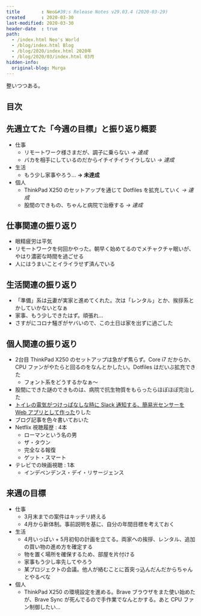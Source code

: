 ```yaml
---
title        : Neo&#39;s Release Notes v29.03.4 (2020-03-29)
created      : 2020-03-30
last-modified: 2020-03-30
header-date  : true
path:
  - /index.html Neo's World
  - /blog/index.html Blog
  - /blog/2020/index.html 2020年
  - /blog/2020/03/index.html 03月
hidden-info:
  original-blog: Murga
---
```


整いつつある。

## 目次

## 先週立てた「今週の目標」と振り返り概要

- 仕事
  - リモートワーク様さまだが、調子に乗らない _→ 達成_
  - バカを相手にしているのだからイチイチイライラしない _→ 達成_
- 生活
  - もう少し家事やろう… __→ 未達成__
- 個人
  - ThinkPad X250 のセットアップを通じて Dotfiles を拡充していく _→ 達成_
  - 股間のできもの、ちゃんと病院で治療する _→ 達成_

## 仕事関連の振り返り

- 眼精疲労は平気
- リモートワークを何回かやった。朝早く始めてるのでメチャクチャ眠いが、やはり濃密な時間を過ごせる
- 人にはうまいことイライラせず済んでいる

## 生活関連の振り返り

- 「準備」系は<ins datetime="2021-03-26T00:00Z">元</ins>妻が実家と進めてくれた。次は「レンタル」とか、挨拶系とかしていかないとなぁ
- 家事、もう少しできたはず。頑張れ…
- さすがにコロナ騒ぎがヤバいので、この土日は家を出ずに過ごした

## 個人関連の振り返り

- 2台目 ThinkPad X250 のセットアップは急がず焦らず。Core i7 だからか、CPU ファンがやたらと回るのをなんとかしたい。Dotfiles はだいぶ拡充できた
  - フォント系をどうするかなぁ～
- 股間にできた謎のできものは、病院で抗生物質をもらったらほぼほぼ完治した
- [トイレの電気がつけっぱなしな時に Slack 通知する、簡易光センサーを Web アプリとして作った](https://github.com/Neos21/web-camera-light-sensor)りした
- ブログ記事を色々書いておいた
- Netflix 視聴履歴 : 4本
  - ローマンという名の男
  - ザ・タウン
  - 完全なる報復
  - ゲット・スマート
- テレビでの映画視聴 : 1本
  - インデペンデンス・デイ・リサージェンス

## 来週の目標

- 仕事
  - 3月末までの案件はキッチリ終える
  - 4月から新体制。事前説明を基に、自分の年間目標を考えておく
- 生活
  - 4月いっぱい + 5月初旬の計画を立てる。両家への挨拶、レンタル、追加の買い物の進め方を確定する
  - 物を置く場所を確保するため、部屋を片付ける
  - 家事もう少し率先してやろう
  - 某プロジェクトの会議。他人が絡むことに首突っ込んだんだからちゃんとやるべな
- 個人
  - ThinkPad X250 の環境設定を進める。Brave ブラウザをまた使い始めたが、Brave Sync が死んでるので手作業でなんとかする。あと CPU ファン制御したい…
